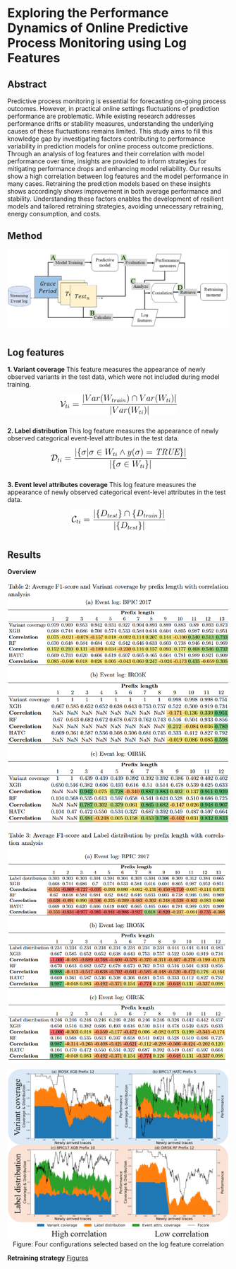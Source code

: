# Exploring the Performance Dynamics of Online Predictive Process Monitoring using Log Features

## Abstract
Predictive process monitoring is essential for forecasting on-going process outcomes. However, in practical online settings fluctuations of prediction performance are problematic. While existing research addresses performance drifts or stability measures, understanding the underlying causes of these fluctuations remains limited. This study aims to fill this knowledge gap by investigating factors contributing to performance variability in prediction models for online process outcome predictions. Through an analysis of log features and their correlation with model performance over time, insights are provided to inform strategies for mitigating performance drops and enhancing model reliability. Our results show a high correlation between log features and the model performance in many cases. Retraining the prediction models based on these insights shows accordingly shows improvement in both average performance and stability. Understanding these factors enables the development of resilient models and tailored retraining strategies, avoiding unnecessary retraining, energy consumption, and costs.

## Method

<p align="center">
    <img src="./readme_img/procedure_method.jpg" style="margin: 0px 0px 10px 0px">
</p>


## Log features
__1. Variant coverage__
This feature measures the appearance of newly observed variants in the test data, which were not included during model training.

<p align="center">
    <img src="./readme_img/formula/variant_coverage.png" style="margin: 0px 0px 10px 0px">
</p>

__2. Label distribution__
This log feature measures the appearance of newly observed categorical event-level attributes in the test data.

<p align="center">
    <img src="./readme_img/formula/label_distribution.png" style="margin: 0px 0px 10px 0px">
</p>


__3. Event level attributes coverage__
This log feature measures the appearance of newly observed categorical event-level attributes in the test data.

<p align="center">
    <img src="./readme_img/formula/event_level_attribute_coverage.png" style="margin: 0px 0px 10px 0px">
</p>

## Results
__Overview__
<p align="center">
    <img src="./readme_img/result_table2.png" style="margin: 0px 0px 10px 0px">
    <img src="./readme_img/result_table3.png"  style="margin: 0px 0px 10px 0px">
    <img src="./readme_img/result_correlation.png">
    Figure: Four configurations selected based on the log feature correlation
</p>



__Retraining strategy__
[Figures](./train_once_vs_retraining.md "Comparing performance from train once vs retraining")